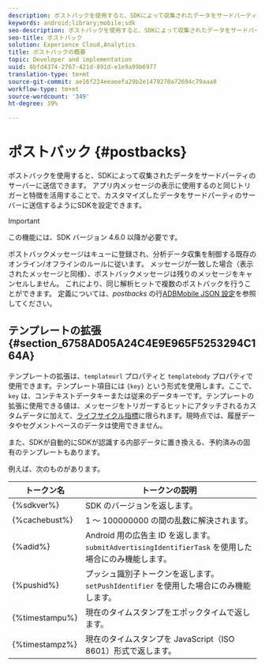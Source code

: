 ```yaml
---
description: ポストバックを使用すると、SDKによって収集されたデータをサードパーティのサーバーに送信できます。 アプリ内メッセージの表示に使用するのと同じトリガーと特徴を活用することで、カスタマイズしたデータをサードパーティのサーバーに送信するようにSDKを設定できます。
keywords: android;library;mobile;sdk
seo-description: ポストバックを使用すると、SDKによって収集されたデータをサードパーティのサーバーに送信できます。 アプリ内メッセージの表示に使用するのと同じトリガーと特徴を活用することで、カスタマイズしたデータをサードパーティのサーバーに送信するようにSDKを設定できます。
seo-title: ポストバック
solution: Experience Cloud,Analytics
title: ポストバックの概要
topic: Developer and implementation
uuid: 8bfd4374-2767-421d-891d-e1e9a99b6977
translation-type: tm+mt
source-git-commit: ae16f224eeaeefa29b2e1479270a72694c79aaa0
workflow-type: tm+mt
source-wordcount: '349'
ht-degree: 39%

---
```



# ポストバック {#postbacks}

ポストバックを使用すると、SDKによって収集されたデータをサードパーティのサーバーに送信できます。 アプリ内メッセージの表示に使用するのと同じトリガーと特徴を活用することで、カスタマイズしたデータをサードパーティのサーバーに送信するようにSDKを設定できます。

>[!IMPORTANT]
>
>この機能には、SDK バージョン 4.6.0 以降が必要です。

ポストバックメッセージはキューに登録され、分析データ収集を制御する既存のオンライン/オフラインのルールに従います。 メッセージが一致した場合（表示されたメッセージと同様）、ポストバックメッセージは残りのメッセージをキャンセルしません。 これにより、同じ解析ヒットで複数のポストバックを行うことができます。 定義については、*postbacks* の行[ADBMobile JSON 設定](/help/android/configuration/json-config/json-config.md)を参照してください。

## テンプレートの拡張 {#section_6758AD05A24C4E9E965F5253294C164A}

テンプレートの拡張は、`templateurl` プロパティと `templatebody` プロパティで使用できます。テンプレート項目には `{key}` という形式を使用します。ここで、`key` は、コンテキストデータキーまたは従来のデータキーです。テンプレートの拡張に使用できる値は、メッセージをトリガーするヒットにアタッチされるカスタムデータに加えて、[ライフサイクル指標](/help/android/metrics.md)に限られます。現時点では、履歴データやセグメントベースのデータは使用できません。

また、SDKが自動的にSDKが認識する内部データに置き換える、予約済みの固有のテンプレートもあります。

例えば、次のものがあります。

| トークン名 | トークンの説明 |
|--- |--- |
| {%sdkver%} | SDK のバージョンを返します。 |
| {%cachebust%} | 1 ～ 100000000 の間の乱数に解決されます。 |
| {%adid%} | Android 用の広告主 ID を返します。`submitAdvertisingIdentifierTask` を使用した場合にのみ機能します。 |
| {%pushid%} | プッシュ識別子トークンを返します。`setPushIdentifier` を使用した場合にのみ機能します。 |
| {%timestampu%} | 現在のタイムスタンプをエポックタイムで返します。 |
| {%timestampz%} | 現在のタイムスタンプを JavaScript（ISO 8601）形式で返します。 |